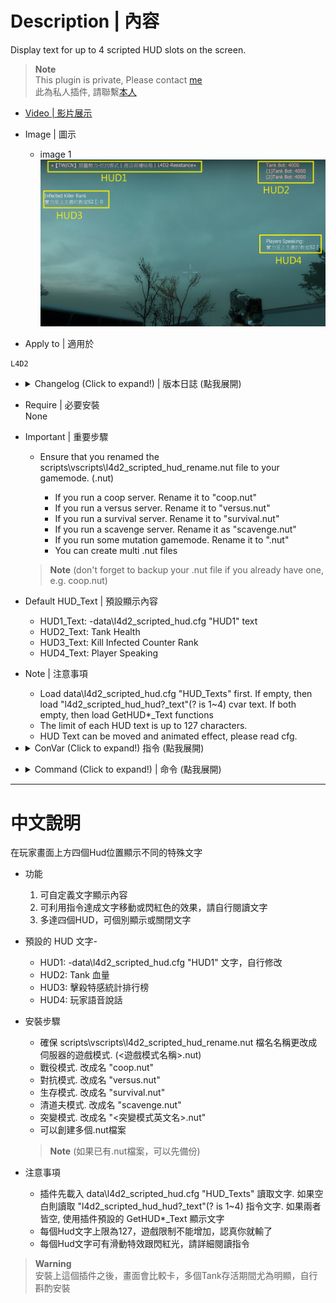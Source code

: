 # Description | 內容
Display text for up to 4 scripted HUD slots on the screen.

> __Note__ <br/>
This plugin is private, Please contact [me](https://github.com/fbef0102/Game-Private_Plugin#私人插件列表-private-plugins-list)<br/>
此為私人插件, 請聯繫[本人](https://github.com/fbef0102/Game-Private_Plugin#私人插件列表-private-plugins-list)

* [Video | 影片展示](https://youtu.be/IDYCZaJoZ4c)

* Image | 圖示
	* image 1
	<br/>![l4d2_scripted_hud_1](image/l4d2_scripted_hud_1.jpg)

* Apply to | 適用於
```
L4D2
```

* <details><summary> Changelog (Click to expand!) | 版本日誌 (點我展開)</summary>

	* v1.0.3
		* Kill Infected Counter Rank by Harry (HUD3_Text)

	* v1.0.2
		* [Original Post by Marttt](https://forums.alliedmods.net/showthread.php?p=2740016)
</details>

* Require | 必要安裝
<br/>None

* Important | 重要步驟
	* Ensure that you renamed the scripts\vscripts\l4d2_scripted_hud_rename.nut file to your gamemode. (<gamemode>.nut)
		* If you run a coop server. Rename it to "coop.nut"
		* If you run a versus server. Rename it to "versus.nut"
		* If you run a survival server. Rename it to "survival.nut"
		* If you run a scavenge server. Rename it as "scavenge.nut"
		* If you run some mutation gamemode. Rename it to "<mutation>.nut"
		* You can create multi .nut files
	> __Note__ (don't forget to backup your <gamemode>.nut file if you already have one, e.g. coop.nut)

* Default HUD_Text | 預設顯示內容
	* HUD1_Text: -data\l4d2_scripted_hud.cfg "HUD1" text
	* HUD2_Text: Tank Health
	* HUD3_Text: Kill Infected Counter Rank
	* HUD4_Text: Player Speaking

* Note | 注意事項
	* Load data\l4d2_scripted_hud.cfg "HUD_Texts" first. If empty, then load "l4d2_scripted_hud_hud?_text"(? is 1~4) cvar text. If both empty, then load GetHUD*_Text functions
	* The limit of each HUD text is up to 127 characters.
	* HUD Text can be moved and animated effect, please read cfg.

* <details><summary> ConVar (Click to expand!) 指令 (點我展開)</summary>

	* cfg/sourcemod/l4d2_scripted_hud.cfg
	```php
	// Enable/Disable the plugin.
	// 0 = Disable, 1 = Enable.
	l4d2_scripted_hud_enable "1"

	// Shows the text inside a black transparent background.
	// Note: the background may not draw properly when initialized as "0", start the map with "1" to render properly.
	// 0 = OFF, 1 = ON.
	l4d2_scripted_hud_hud1_background "0"

	// Makes the text play a beep sound while blinking.
	// 0 = OFF, 1 = ON. Note: the blink cvar must be "1" to play the beep sound.
	l4d2_scripted_hud_hud1_beep "0"

	// Makes the text blink from white to red.
	// 0 = OFF, 1 = ON.
	l4d2_scripted_hud_hud1_blink "1"

	// Makes the text blink from white to red while a tank is alive.
	// 0 = OFF, 1 = ON.
	l4d2_scripted_hud_hud1_blink_tank "0"

	// Overwrite the HUD flag.
	// For debug purposes only.
	// 0 = OFF.
	l4d2_scripted_hud_hud1_flag_debug "0"

	// Text area Height.
	l4d2_scripted_hud_hud1_height "0.026"

	// Which team should see the text.
	// 0 = ALL, 1 = SURVIVOR, 2 = INFECTED.
	l4d2_scripted_hud_hud1_team "0"

	// The text you want to display in the HUD.
	// Note: When cvar is empty "", plugin will use the predefined HUD text set in the code, check GetHUD*_Text functions.
	l4d2_scripted_hud_hud1_text "HUD 1 TEXT"

	// Aligns the text horizontally.
	// 1 = LEFT, 2 = CENTER, 3 = RIGHT.
	l4d2_scripted_hud_hud1_text_align "1"

	// Makes the text visible.
	// 0 = OFF, 1 = ON.
	l4d2_scripted_hud_hud1_visible "1"

	// Text area Width.
	l4d2_scripted_hud_hud1_width "1.5"

	// X (horizontal) position of the text.
	// Note: setting it to less than 0.0 may cut/hide the text at screen.
	l4d2_scripted_hud_hud1_x "0.02"

	// Animated X (horizontal) direction that the text will move.
	// 0 = Right to Left, 1 = Left to Right.
	l4d2_scripted_hud_hud1_x_direction "0"

	// Animated X (horizontal) maximum position that the HUD can reach.
	l4d2_scripted_hud_hud1_x_max "1.0"

	// Animated X (horizontal) minimum position that the HUD can reach.
	l4d2_scripted_hud_hud1_x_min "0.0"

	// Animated X (horizontal) movement speed of the text.
	// 0 = OFF.
	l4d2_scripted_hud_hud1_x_speed "0.002"

	// Y (vertical) position of the text.
	// Note: setting it to less than 0.0 may cut/hide the text at screen.
	l4d2_scripted_hud_hud1_y "0.015"

	// Animated Y (vertical) direction that the text will move.
	// 0 = Top to Bottom, 1 = Bottom to Top.
	l4d2_scripted_hud_hud1_y_direction "0"

	// Animated Y (vertical) maximum position that the HUD can reach.
	l4d2_scripted_hud_hud1_y_max "1.0"

	// Animated Y (vertical) minimum position that the HUD can reach.
	l4d2_scripted_hud_hud1_y_min "0.0"

	// Animated Y (vertical) movement speed of the text.
	// 0 = OFF.
	l4d2_scripted_hud_hud1_y_speed "0.0"

	// Shows the text inside a black transparent background.
	// Note: the background may not draw properly when initialized as "0", start the map with "1" to render properly.
	// 0 = OFF, 1 = ON.
	l4d2_scripted_hud_hud2_background "0"

	// Makes the text play a beep sound while blinking.
	// 0 = OFF, 1 = ON. Note: the blink cvar must be "1" to play the beep sound.
	l4d2_scripted_hud_hud2_beep "0"

	// Makes the text blink from white to red.
	// 0 = OFF, 1 = ON.
	l4d2_scripted_hud_hud2_blink "0"

	// Makes the text blink from white to red while a tank is alive.
	// 0 = OFF, 1 = ON.
	l4d2_scripted_hud_hud2_blink_tank "1"

	// Overwrite the HUD flag.
	// For debug purposes only.
	// 0 = OFF.
	l4d2_scripted_hud_hud2_flag_debug "0"

	// Text area Height.
	l4d2_scripted_hud_hud2_height "0.026"

	// Which team should see the text.
	// 0 = ALL, 1 = SURVIVOR, 2 = INFECTED.
	l4d2_scripted_hud_hud2_team "0"

	// The text you want to display in the HUD.
	// Note: When cvar is empty "", plugin will use the predefined HUD text set in the code, check GetHUD*_Text functions.
	l4d2_scripted_hud_hud2_text ""

	// Aligns the text horizontally.
	// 1 = LEFT, 2 = CENTER, 3 = RIGHT.
	l4d2_scripted_hud_hud2_text_align "1"

	// Makes the text visible.
	// 0 = OFF, 1 = ON.
	l4d2_scripted_hud_hud2_visible "1"

	// Text area Width.
	l4d2_scripted_hud_hud2_width "1.5"

	// X (horizontal) position of the text.
	// Note: setting it to less than 0.0 may cut/hide the text at screen.
	l4d2_scripted_hud_hud2_x "0.75"

	// Animated X (horizontal) direction that the text will move.
	// 0 = Left to Right, 1 = Right to Left.
	l4d2_scripted_hud_hud2_x_direction "0"

	// Animated X (horizontal) maximum position that the HUD can reach.
	l4d2_scripted_hud_hud2_x_max "1.0"

	// Animated X (horizontal) minimum position that the HUD can reach.
	l4d2_scripted_hud_hud2_x_min "0.0"

	// Animated X (horizontal) movement speed of the text.
	// 0 = OFF.
	l4d2_scripted_hud_hud2_x_speed "0.0"

	// Y (vertical) position of the text.
	// Note: setting it to less than 0.0 may cut/hide the text at screen.
	l4d2_scripted_hud_hud2_y "0.1"

	// Animated Y (vertical) direction that the text will move.
	// 0 = Top to Bottom, 1 = Bottom to Top.
	l4d2_scripted_hud_hud2_y_direction "0"

	// Animated Y (vertical) maximum position that the HUD can reach.
	l4d2_scripted_hud_hud2_y_max "1.0"

	// Animated Y (vertical) minimum position that the HUD can reach.
	l4d2_scripted_hud_hud2_y_min "0.0"

	// Animated Y (vertical) movement speed of the text.
	// 0 = OFF.
	l4d2_scripted_hud_hud2_y_speed "0.0"

	// Shows the text inside a black transparent background.
	// Note: the background may not draw properly when initialized as "0", start the map with "1" to render properly.
	// 0 = OFF, 1 = ON.
	l4d2_scripted_hud_hud3_background "0"

	// Makes the text play a beep sound while blinking.
	// 0 = OFF, 1 = ON. Note: the blink cvar must be "1" to play the beep sound.
	l4d2_scripted_hud_hud3_beep "0"

	// Makes the text blink from white to red.
	// 0 = OFF, 1 = ON.
	l4d2_scripted_hud_hud3_blink "0"

	// Makes the text blink from white to red while a tank is alive.
	// 0 = OFF, 1 = ON.
	l4d2_scripted_hud_hud3_blink_tank "0"

	// Overwrite the HUD flag.
	// For debug purposes only.
	// 0 = OFF.
	l4d2_scripted_hud_hud3_flag_debug "0"

	// Text area Height.
	l4d2_scripted_hud_hud3_height "0.026"

	// How many ranks to display Kill S.I. counter status
	l4d2_scripted_hud_hud3_number "5"

	// Which team should see the text.
	// 0 = ALL, 1 = SURVIVOR, 2 = INFECTED.
	l4d2_scripted_hud_hud3_team "1"

	// The text you want to display in the HUD.
	// Note: When cvar is empty "", plugin will use the predefined HUD text set in the code, check GetHUD*_Text functions.
	l4d2_scripted_hud_hud3_text ""

	// Aligns the text horizontally.
	// 1 = LEFT, 2 = CENTER, 3 = RIGHT.
	l4d2_scripted_hud_hud3_text_align "1"

	// Makes the text visible.
	// 0 = OFF, 1 = ON.
	l4d2_scripted_hud_hud3_visible "1"

	// Text area Width.
	l4d2_scripted_hud_hud3_width "1.5"

	// X (horizontal) position of the text.
	// Note: setting it to less than 0.0 may cut/hide the text at screen.
	l4d2_scripted_hud_hud3_x "0.02"

	// Animated X (horizontal) direction that the text will move.
	// 0 = Left to Right, 1 = Right to Left.
	l4d2_scripted_hud_hud3_x_direction "0"

	// Animated X (horizontal) maximum position that the HUD can reach.
	l4d2_scripted_hud_hud3_x_max "1.0"

	// Animated X (horizontal) minimum position that the HUD can reach.
	l4d2_scripted_hud_hud3_x_min "0.0"

	// Animated X (horizontal) movement speed of the text.
	// 0 = OFF.
	l4d2_scripted_hud_hud3_x_speed "0.0"

	// Y (vertical) position of the text.
	// Note: setting it to less than 0.0 may cut/hide the text at screen.
	l4d2_scripted_hud_hud3_y "0.15"

	// Animated Y (vertical) direction that the text will move.
	// 0 = Top to Bottom, 1 = Bottom to Top.
	l4d2_scripted_hud_hud3_y_direction "0"

	// Animated Y (vertical) maximum position that the HUD can reach.
	l4d2_scripted_hud_hud3_y_max "1.0"

	// Animated Y (vertical) minimum position that the HUD can reach.
	l4d2_scripted_hud_hud3_y_min "0.0"

	// Animated Y (vertical) movement speed of the text.
	// 0 = OFF.
	l4d2_scripted_hud_hud3_y_speed "0.0"

	// Shows the text inside a black transparent background.
	// Note: the background may not draw properly when initialized as "0", start the map with "1" to render properly.
	// 0 = OFF, 1 = ON.
	l4d2_scripted_hud_hud4_background "0"

	// Makes the text play a beep sound while blinking.
	// 0 = OFF, 1 = ON. Note: the blink cvar must be "1" to play the beep sound.
	l4d2_scripted_hud_hud4_beep "0"

	// Makes the text blink from white to red.
	// 0 = OFF, 1 = ON.
	l4d2_scripted_hud_hud4_blink "0"

	// Makes the text blink from white to red while a tank is alive.
	// 0 = OFF, 1 = ON.
	l4d2_scripted_hud_hud4_blink_tank "0"

	// Overwrite the HUD flag.
	// For debug purposes only.
	// 0 = OFF.
	l4d2_scripted_hud_hud4_flag_debug "0"

	// Text area Height.
	l4d2_scripted_hud_hud4_height "0.026"

	// Which team should see the text.
	// 0 = ALL, 1 = SURVIVOR, 2 = INFECTED.
	l4d2_scripted_hud_hud4_team "0"

	// The text you want to display in the HUD.
	// Note: When cvar is empty "", plugin will use the predefined HUD text set in the code, check GetHUD*_Text functions.
	l4d2_scripted_hud_hud4_text ""

	// Aligns the text horizontally.
	// 1 = LEFT, 2 = CENTER, 3 = RIGHT.
	l4d2_scripted_hud_hud4_text_align "1"

	// Makes the text visible.
	// 0 = OFF, 1 = ON.
	l4d2_scripted_hud_hud4_visible "1"

	// Text area Width.
	l4d2_scripted_hud_hud4_width "1.5"

	// X (horizontal) position of the text.
	// Note: setting it to less than 0.0 may cut/hide the text at screen.
	l4d2_scripted_hud_hud4_x "0.75"

	// Animated X (horizontal) direction that the text will move.
	// 0 = Left to Right, 1 = Right to Left.
	l4d2_scripted_hud_hud4_x_direction "0"

	// Animated X (horizontal) maximum position that the HUD can reach.
	l4d2_scripted_hud_hud4_x_max "1.0"

	// Animated X (horizontal) minimum position that the HUD can reach.
	l4d2_scripted_hud_hud4_x_min "0.0"

	// Animated X (horizontal) movement speed of the text.
	// 0 = OFF.
	l4d2_scripted_hud_hud4_x_speed "0.0"

	// Y (vertical) position of the text.
	// Note: setting it to less than 0.0 may cut/hide the text at screen.
	l4d2_scripted_hud_hud4_y "0.35"

	// Animated Y (vertical) direction that the text will move.
	// 0 = Top to Bottom, 1 = Bottom to Top.
	l4d2_scripted_hud_hud4_y_direction "0"

	// Animated Y (vertical) maximum position that the HUD can reach.
	l4d2_scripted_hud_hud4_y_max "1.0"

	// Animated Y (vertical) minimum position that the HUD can reach.
	l4d2_scripted_hud_hud4_y_min "0.0"

	// Animated Y (vertical) movement speed of the text.
	l4d2_scripted_hud_hud4_y_speed "0.0"

	// Interval in seconds to update the HUD.
	l4d2_scripted_hud_update_interval "0.1"
	```
</details>

* <details><summary>Command (Click to expand!) | 命令 (點我展開)</summary>
	None
</details>

- - - -
# 中文說明
在玩家畫面上方四個Hud位置顯示不同的特殊文字

* 功能
	1. 可自定義文字顯示內容
	2. 可利用指令達成文字移動或閃紅色的效果，請自行閱讀文字
	3. 多達四個HUD，可個別顯示或關閉文字

* 預設的 HUD 文字-
	* HUD1: -data\l4d2_scripted_hud.cfg "HUD1" 文字，自行修改
	* HUD2: Tank 血量
	* HUD3: 擊殺特感統計排行榜
	* HUD4: 玩家語音說話

* 安裝步驟
	* 確保 scripts\vscripts\l4d2_scripted_hud_rename.nut 檔名名稱更改成伺服器的遊戲模式. (<遊戲模式名稱>.nut)
	* 戰役模式. 改成名 "coop.nut"
	* 對抗模式. 改成名 "versus.nut"
	* 生存模式. 改成名 "survival.nut"
	* 清道夫模式. 改成名 "scavenge.nut"
	* 突變模式. 改成名 "<突變模式英文名>.nut"
	* 可以創建多個.nut檔案
	> __Note__ (如果已有.nut檔案，可以先備份)

* 注意事項
	* 插件先載入 data\l4d2_scripted_hud.cfg "HUD_Texts" 讀取文字. 如果空白則讀取 "l4d2_scripted_hud_hud?_text"(? is 1~4) 指令文字. 如果兩者皆空, 使用插件預設的 GetHUD*_Text 顯示文字
	* 每個Hud文字上限為127，遊戲限制不能增加，認真你就輸了
	* 每個Hud文字可有滑動特效跟閃紅光，請詳細閱讀指令
	
> __Warning__<br/>
安裝上這個插件之後，畫面會比較卡，多個Tank存活期間尤為明顯，自行斟酌安裝
